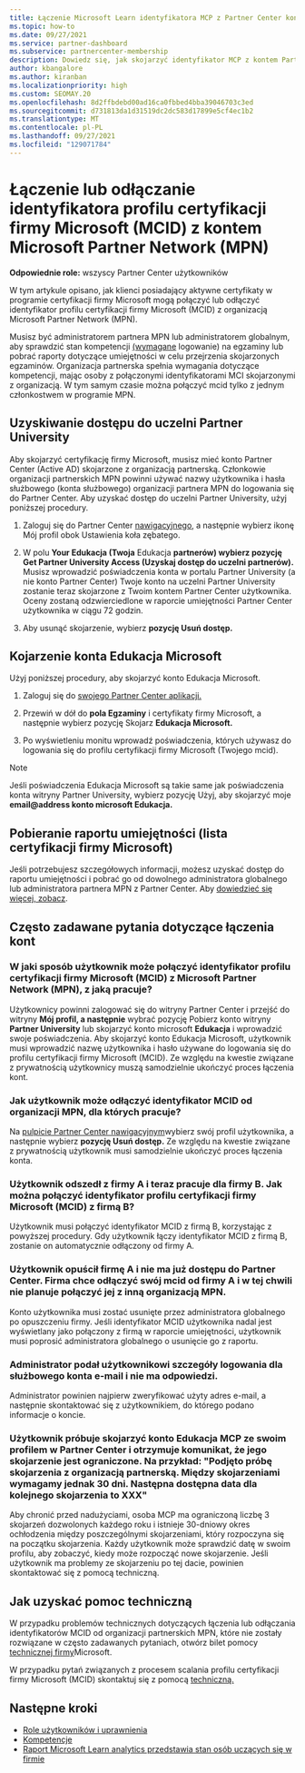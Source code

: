 ```yaml
---
title: Łączenie Microsoft Learn identyfikatora MCP z Partner Center kontem
ms.topic: how-to
ms.date: 09/27/2021
ms.service: partner-dashboard
ms.subservice: partnercenter-membership
description: Dowiedz się, jak skojarzyć identyfikator MCP z kontem Partner Center, aby firma widziała ścieżki szkoleniowe i szkoleniowe, które zostały podjęte w kierunku kompetencji.
author: kbangalore
ms.author: kiranban
ms.localizationpriority: high
ms.custom: SEOMAY.20
ms.openlocfilehash: 8d2ffbdebd00ad16ca0fbbed4bba39046703c3ed
ms.sourcegitcommit: d731813da1d31519dc2dc583d17899e5cf4ec1b2
ms.translationtype: MT
ms.contentlocale: pl-PL
ms.lasthandoff: 09/27/2021
ms.locfileid: "129071784"
---
```

# <a name="link-or-unlink-a-microsoft-certification-profile-id-mcid-to-a-microsoft-partner-network-mpn-account"></a>Łączenie lub odłączanie identyfikatora profilu certyfikacji firmy Microsoft (MCID) z kontem Microsoft Partner Network (MPN)

**Odpowiednie role:** wszyscy Partner Center użytkowników

W tym artykule opisano, jak klienci posiadający aktywne certyfikaty w programie certyfikacji firmy Microsoft mogą połączyć lub odłączyć identyfikator profilu certyfikacji firmy Microsoft (MCID) z organizacją Microsoft Partner Network (MPN).

Musisz być administratorem partnera MPN lub administratorem globalnym, aby sprawdzić stan kompetencji [(wymagane](https://partner.microsoft.com/pcv/partnership/competencies) logowanie) na egzaminy lub pobrać raporty dotyczące umiejętności w celu przejrzenia skojarzonych egzaminów. Organizacja partnerska spełnia wymagania dotyczące kompetencji, mając osoby z połączonymi identyfikatorami MCI skojarzonymi z organizacją. W tym samym czasie można połączyć mcid tylko z jednym członkostwem w programie MPN.

## <a name="get-partner-university-access"></a>Uzyskiwanie dostępu do uczelni Partner University

Aby skojarzyć certyfikację firmy Microsoft, musisz mieć konto Partner Center (Active AD) skojarzone z organizacją partnerską. Członkowie organizacji partnerskich MPN powinni używać nazwy użytkownika i hasła służbowego (konta służbowego) organizacji partnera MPN do logowania się do Partner Center.
Aby uzyskać dostęp do uczelni Partner University, użyj poniższej procedury.

1. Zaloguj się do Partner Center [nawigacyjnego,](https://partner.microsoft.com/dashboard/)  a następnie wybierz ikonę Mój profil obok Ustawienia koła zębatego.

2. W polu **Your Edukacja (Twoja** Edukacja **partnerów) wybierz pozycję Get Partner University Access (Uzyskaj dostęp do uczelni partnerów).** Musisz wprowadzić poświadczenia konta w portalu Partner University (a nie konto Partner Center) Twoje konto na uczelni Partner University zostanie teraz skojarzone z Twoim kontem Partner Center użytkownika. Oceny zostaną odzwierciedlone w raporcie umiejętności Partner Center użytkownika w ciągu 72 godzin.

3. Aby usunąć skojarzenie, wybierz **pozycję Usuń dostęp.**

## <a name="associate-a-microsoft-learning-account"></a>Kojarzenie konta Edukacja Microsoft

Użyj poniższej procedury, aby skojarzyć konto Edukacja Microsoft. 

1. Zaloguj się do [swojego Partner Center aplikacji.](https://partner.microsoft.com/pc/Users/MyAccount)

2. Przewiń w dół do **pola Egzaminy** i certyfikaty firmy Microsoft, a następnie wybierz pozycję Skojarz **Edukacja Microsoft.**

3. Po wyświetleniu monitu wprowadź poświadczenia, których używasz do logowania się do profilu certyfikacji firmy Microsoft (Twojego mcid).

> [!NOTE]
> Jeśli poświadczenia Edukacja Microsoft są takie same jak poświadczenia konta witryny Partner University, wybierz pozycję Użyj, aby skojarzyć moje **email@address konto microsoft Edukacja.**

## <a name="download-skills-report-microsoft-certification-list"></a>Pobieranie raportu umiejętności (lista certyfikacji firmy Microsoft)
Jeśli potrzebujesz szczegółowych informacji, możesz uzyskać dostęp do raportu umiejętności i pobrać go od dowolnego administratora globalnego lub administratora partnera MPN z Partner Center. Aby [dowiedzieć się więcej, zobacz](./mpn-skills-report.md#view-skills-report-data).

## <a name="frequently-asked-questions-about-linking-accounts"></a>Często zadawane pytania dotyczące łączenia kont

### <a name="how-can-a-user-link-their-microsoft-certification-profile-id-mcid-with-the-microsoft-partner-network-mpn-organization-they-work-for"></a>W jaki sposób użytkownik może połączyć identyfikator profilu certyfikacji firmy Microsoft (MCID) z Microsoft Partner Network (MPN), z jaką pracuje?

Użytkownicy powinni zalogować się do witryny Partner Center i przejść do witryny **Mój profil, a następnie** wybrać pozycję Pobierz konto witryny **Partner University** lub skojarzyć konto microsoft **Edukacja** i wprowadzić swoje poświadczenia. Aby skojarzyć konto Edukacja Microsoft, użytkownik musi wprowadzić nazwę użytkownika i hasło używane do logowania się do profilu certyfikacji firmy Microsoft (MCID). Ze względu na kwestie związane z prywatnością użytkownicy muszą samodzielnie ukończyć proces łączenia kont.  

### <a name="how-can-a-user-unlink-their-mcid-from-the-mpn-organization-they-work-for"></a>Jak użytkownik może odłączyć identyfikator MCID od organizacji MPN, dla których pracuje?

Na [pulpicie Partner Center nawigacyjnym](https://partner.microsoft.com/dashboard)wybierz swój profil użytkownika, a następnie wybierz **pozycję Usuń dostęp.** Ze względu na kwestie związane z prywatnością użytkownik musi samodzielnie ukończyć proces łączenia konta.

### <a name="the-user-left-company-a-and-now-works-for-company-b-how-can-they-link-their-microsoft-certification-profile-id-mcid-with-company-b"></a>Użytkownik odszedł z firmy A i teraz pracuje dla firmy B. Jak można połączyć identyfikator profilu certyfikacji firmy Microsoft (MCID) z firmą B?

Użytkownik musi połączyć identyfikator MCID z firmą B, korzystając z powyższej procedury. Gdy użytkownik łączy identyfikator MCID z firmą B, zostanie on automatycznie odłączony od firmy A.

### <a name="the-user-left-company-a-and-no-longer-has-access-to-partner-center-they-want-to-unlink-their-mcid-from-company-a-and-are-not-planning-to-link-it-with-another-mpn-organization-at-the-moment"></a>Użytkownik opuścił firmę A i nie ma już dostępu do Partner Center. Firma chce odłączyć swój mcid od firmy A i w tej chwili nie planuje połączyć jej z inną organizacją MPN.

Konto użytkownika musi zostać usunięte przez administratora globalnego po opuszczeniu firmy. Jeśli identyfikator MCID użytkownika nadal jest wyświetlany jako połączony z firmą w raporcie umiejętności, użytkownik musi poprosić administratora globalnego o usunięcie go z raportu.

### <a name="the-admin-provided-sign-in-details-for-a-work-email-account-to-a-user-and-they-have-had-no-response"></a>Administrator podał użytkownikowi szczegóły logowania dla służbowego konta e-mail i nie ma odpowiedzi.

Administrator powinien najpierw zweryfikować użyty adres e-mail, a następnie skontaktować się z użytkownikiem, do którego podano informacje o koncie.

### <a name="a-user-tries-to-associate-their-mcp-learning-account-to-their-profile-in-partner-center-and-receives-a-message-that-their-association-is-limited-for-example-you-have-attempted-to-associate-with-a-partner-organization-however-we-require-a-period-of-30-days-between-associations-your-next-available-date-for-a-subsequent-association-is-xxx"></a>Użytkownik próbuje skojarzyć konto Edukacja MCP ze swoim profilem w Partner Center i otrzymuje komunikat, że jego skojarzenie jest ograniczone. Na przykład: "Podjęto próbę skojarzenia z organizacją partnerską. Między skojarzeniami wymagamy jednak 30 dni. Następna dostępna data dla kolejnego skojarzenia to XXX"

Aby chronić przed nadużyciami, osoba MCP ma ograniczoną liczbę 3 skojarzeń dozwolonych każdego roku i istnieje 30-dniowy okres ochłodzenia między poszczególnymi skojarzeniami, który rozpoczyna się na początku skojarzenia. Każdy użytkownik może sprawdzić datę w swoim profilu, aby zobaczyć, kiedy może rozpocząć nowe skojarzenie. Jeśli użytkownik ma problemy ze skojarzeniu po tej dacie, powinien skontaktować się z pomocą techniczną.  

## <a name="how-to-get-support"></a>Jak uzyskać pomoc techniczną

W przypadku problemów technicznych dotyczących łączenia lub odłączania identyfikatorów MCID od organizacji partnerskich MPN, które nie zostały rozwiązane w często zadawanych pytaniach, otwórz bilet pomocy [technicznej firmy](https://partner.microsoft.com/support)Microsoft.

W przypadku pytań związanych z procesem scalania profilu certyfikacji firmy Microsoft (MCID) skontaktuj się z pomocą [techniczną.](https://aka.ms/mcpforum)

## <a name="next-steps"></a>Następne kroki

- [Role użytkowników i uprawnienia](./permissions-overview.md)
- [Kompetencje](https://partner.microsoft.com/membership/competencies)
- [Raport Microsoft Learn analytics przedstawia stan osób uczących się w firmie](ms-learn-analytics.md)
